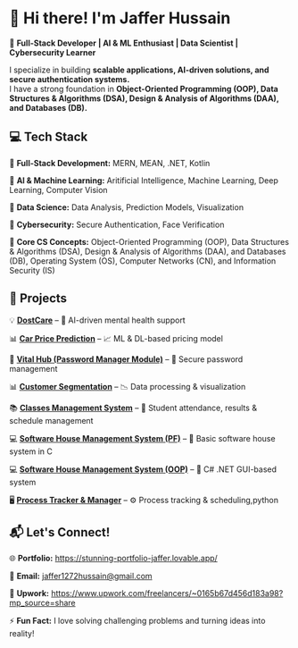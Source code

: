 # 👋 Hi there! I'm Jaffer Hussain  
🚀 **Full-Stack Developer | AI & ML Enthusiast | Data Scientist | Cybersecurity Learner**  

I specialize in building **scalable applications, AI-driven solutions, and secure authentication systems.**  
I have a strong foundation in **Object-Oriented Programming (OOP), Data Structures & Algorithms (DSA), Design & Analysis of Algorithms (DAA), and Databases (DB).**  

## 💻 Tech Stack  
🔹 **Full-Stack Development:** MERN, MEAN, .NET, Kotlin 

🔹 **AI & Machine Learning:** Aritificial Intelligence, Machine Learning, Deep Learning, Computer Vision  

🔹 **Data Science:** Data Analysis, Prediction Models, Visualization  

🔹 **Cybersecurity:** Secure Authentication, Face Verification  

🔹 **Core CS Concepts:** Object-Oriented Programming (OOP), Data Structures & Algorithms (DSA), Design & Analysis of Algorithms (DAA), and Databases (DB), Operating System (OS), Computer Networks (CN), and Information Security (IS)  

## 📂 Projects  

💡 **[DostCare](https://github.com/JAFFER1272HUSSAIN/DostCare-App)** – 🤖 AI-driven mental health support   

📊 **[Car Price Prediction](https://github.com/JAFFER1272HUSSAIN/Cars-Price-Prediction)** – 📈 ML & DL-based pricing model  
  
🔐 **[Vital Hub (Password Manager Module)](https://github.com/JAFFER1272HUSSAIN/Password-Manager-Vital-Hub)** – 🔑 Secure password management  

📊 **[Customer Segmentation](https://github.com/JAFFER1272HUSSAIN/Customer-Segementation)** – 📉 Data processing & visualization  

📚 **[Classes Management System](https://github.com/JAFFER1272HUSSAIN/Classes-Management-System)** – 🏫 Student attendance, results & schedule management  

💻 **[Software House Management System (PF)](https://github.com/JAFFER1272HUSSAIN/SoftwareHouseManagementSystem)** – 🏢 Basic software house system in C  

💻 **[Software House Management System (OOP)](https://github.com/JAFFER1272HUSSAIN/SHMS-OOP)** – 🏢 C# .NET GUI-based system  

🖥 **[Process Tracker & Manager](https://github.com/JAFFER1272HUSSAIN/Process-Tracker-And-Manager)** – ⚙️ Process tracking & scheduling,python 

 


## 📬 Let's Connect!  
🌐 **Portfolio:** https://stunning-portfolio-jaffer.lovable.app/ 

📧 **Email:** jaffer1272hussain@gmail.com  

💼 **Upwork:** https://www.upwork.com/freelancers/~0165b67d456d183a98?mp_source=share 


⚡ **Fun Fact:** I love solving challenging problems and turning ideas into reality!  

